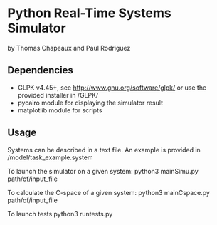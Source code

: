 Python Real-Time Systems Simulator
==================================

by Thomas Chapeaux and Paul Rodriguez

Dependencies
------------

* GLPK v4.45+, see http://www.gnu.org/software/glpk/ or use the provided installer in /GLPK/
* pycairo module for displaying the simulator result
* matplotlib module for scripts

Usage
-----

Systems can be described in a text file. An example is provided in /model/task_example.system

To launch the simulator on a given system:
python3 mainSimu.py path/of/input_file

To calculate the C-space of a given system:
python3 mainCspace.py path/of/input_file

To launch tests
python3 runtests.py
